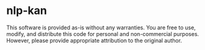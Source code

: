 # nlp-kan

This software is provided as-is without any warranties. You are free to use, modify, and distribute this code for personal and non-commercial purposes. However, please provide appropriate attribution to the original author.
